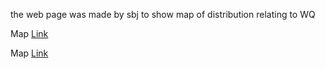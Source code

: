 the web page was made by sbj
to show map of distribution relating to WQ

Map [Link](http://api.vworld.kr/req/image?service=image&request=getmap&key=681A5322-C885-3835-A8BC-E337FC9EA3F9&basemap=PHOTO_HYBRID&center=127,38&zoom=15&size=1024,1024&layers=lt_c_adsigg,lt_p_weissitema&styles=lt_c_adsigg,lt_p_weissitema&CRS=EPSG:4326)

Map [Link](http://api.vworld.kr/req/image?service=image&request=getmap&key=681A5322-C885-3835-A8BC-E337FC9EA3F9&basemap=GRAPHIC&center=127,38&zoom=12&size=1024,1024&layers=lt_c_adsigg,lt_p_weissitema&styles=lt_c_adsigg,lt_p_weissitema&CRS=EPSG:4326)
